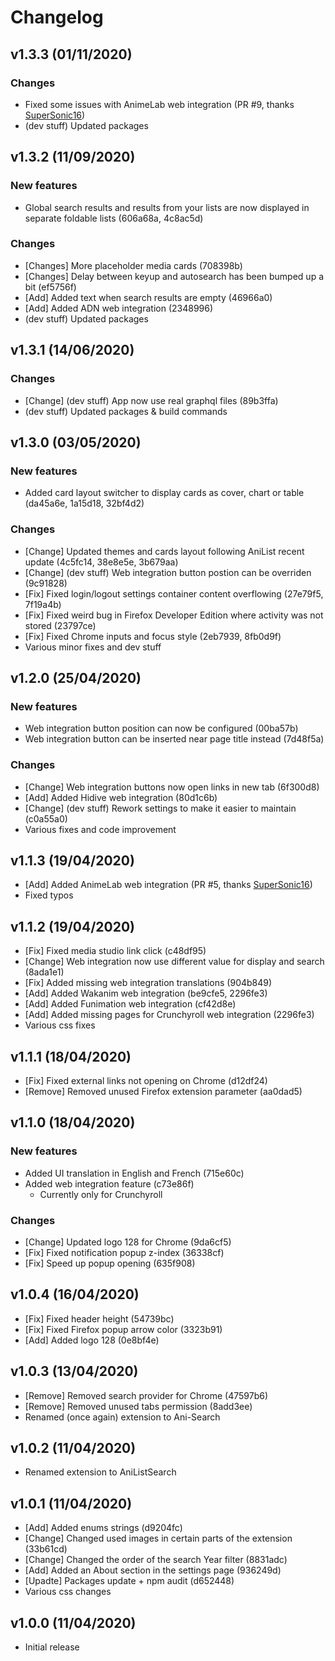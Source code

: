 # Changelog

## v1.3.3 (01/11/2020)

### Changes

- Fixed some issues with AnimeLab web integration (PR #9, thanks [SuperSonic16](https://github.com/thesupersonic16))
- (dev stuff) Updated packages

## v1.3.2 (11/09/2020)

### New features

- Global search results and results from your lists are now displayed in separate foldable lists (606a68a, 4c8ac5d)

### Changes

- [Changes] More placeholder media cards (708398b)
- [Changes] Delay between keyup and autosearch has been bumped up a bit (ef5756f)
- [Add] Added text when search results are empty (46966a0)
- [Add] Added ADN web integration (2348996)
- (dev stuff) Updated packages

## v1.3.1 (14/06/2020)

### Changes

- [Change] (dev stuff) App now use real graphql files (89b3ffa)
- (dev stuff) Updated packages & build commands

## v1.3.0 (03/05/2020)

### New features

- Added card layout switcher to display cards as cover, chart or table (da45a6e, 1a15d18, 32bf4d2)

### Changes

- [Change] Updated themes and cards layout following AniList recent update (4c5fc14, 38e8e5e, 3b679aa)
- [Change] (dev stuff) Web integration button postion can be overriden (9c91828)
- [Fix] Fixed login/logout settings container content overflowing (27e79f5, 7f19a4b)
- [Fix] Fixed weird bug in Firefox Developer Edition where activity was not stored (23797ce)
- [Fix] Fixed Chrome inputs and focus style (2eb7939, 8fb0d9f)
- Various minor fixes and dev stuff

## v1.2.0 (25/04/2020)

### New features

- Web integration button position can now be configured (00ba57b)
- Web integration button can be inserted near page title instead (7d48f5a)

### Changes

- [Change] Web integration buttons now open links in new tab (6f300d8)
- [Add] Added Hidive web integration (80d1c6b)
- [Change] (dev stuff) Rework settings to make it easier to maintain (c0a55a0)
- Various fixes and code improvement

## v1.1.3 (19/04/2020)

- [Add] Added AnimeLab web integration (PR #5, thanks [SuperSonic16](https://github.com/thesupersonic16))
- Fixed typos

## v1.1.2 (19/04/2020)

- [Fix] Fixed media studio link click (c48df95)
- [Change] Web integration now use different value for display and search (8ada1e1)
- [Fix] Added missing web integration translations (904b849)
- [Add] Added Wakanim web integration (be9cfe5, 2296fe3)
- [Add] Added Funimation web integration (cf42d8e)
- [Add] Added missing pages for Crunchyroll web integration (2296fe3)
- Various css fixes

## v1.1.1 (18/04/2020)

- [Fix] Fixed external links not opening on Chrome (d12df24)
- [Remove] Removed unused Firefox extension parameter (aa0dad5)

## v1.1.0 (18/04/2020)

### New features
- Added UI translation in English and French (715e60c)
- Added web integration feature (c73e86f)
  - Currently only for Crunchyroll

### Changes
- [Change] Updated logo 128 for Chrome (9da6cf5)
- [Fix] Fixed notification popup z-index (36338cf)
- [Fix] Speed up popup opening (635f908)

## v1.0.4 (16/04/2020)

- [Fix] Fixed header height (54739bc)
- [Fix] Fixed Firefox popup arrow color (3323b91)
- [Add] Added logo 128 (0e8bf4e)

## v1.0.3 (13/04/2020)

- [Remove] Removed search provider for Chrome (47597b6)
- [Remove] Removed unused tabs permission (8add3ee)
- Renamed (once again) extension to Ani-Search

## v1.0.2 (11/04/2020)

- Renamed extension to AniListSearch

## v1.0.1 (11/04/2020)

- [Add] Added enums strings (d9204fc)
- [Change] Changed used images in certain parts of the extension (33b61cd)
- [Change] Changed the order of the search Year filter (8831adc)
- [Add] Added an About section in the settings page (936249d)
- [Upadte] Packages update + npm audit (d652448)
- Various css changes


## v1.0.0 (11/04/2020)

- Initial release
